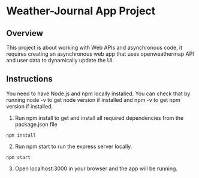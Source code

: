 # Weather-Journal App Project

## Overview
This project is about working with Web APIs and asynchronous code, it requires creating an asynchronous web app that uses openweathermap API and user data to dynamically update the UI. 


## Instructions
You need to have Node.js and npm locally installed. You can check that by running node -v to get node version if installed and npm -v to get npm version if installed.

1. Run npm install to get and install all required dependencies from the package.json file 
```
npm install
```
2. Run npm start  to run the express server locally.
```
npm start
```
3. Open localhost:3000 in your browser and the app will be running.

